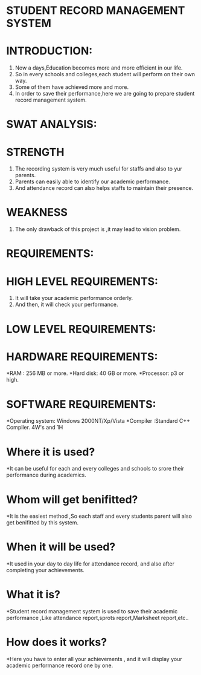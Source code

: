 # STUDENT RECORD MANAGEMENT SYSTEM
# INTRODUCTION:
1. Now a days,Education becomes more and more efficient in our life.
2. So in every schools and colleges,each student will perform on their own way.
3. Some of them have achieved more and more.
4. In order to save their performance,here we are going to prepare student record management system.

# SWAT ANALYSIS:
# STRENGTH
1. The recording system is very much useful for staffs and also to yur parents.
2. Parents can easily able to identify our academic performance.
3. And attendance record can also helps staffs to maintain their presence.

# WEAKNESS
1. The only drawback of this project is ,it may lead to vision problem.

# REQUIREMENTS:
# HIGH LEVEL REQUIREMENTS:
1. It will take your academic performance orderly.
2. And then, it will check your performance.

# LOW LEVEL REQUIREMENTS:
# HARDWARE REQUIREMENTS:
*RAM : 256 MB or more.
*Hard disk: 40 GB or more. 
*Processor: p3 or high.

# SOFTWARE REQUIREMENTS:
*Operating system: Windows 2000NT/Xp/Vista
*Compiler :Standard C++ Compiler.
4W's and 1H

# Where it is used?
 *It can be useful for each and every colleges and schools to srore their performance during academics.
 
# Whom will get benifitted?
 *It is the easiest method ,So each staff and every students parent will also get benifitted by this system.
 
# When it will be used?
 *It used in your day to day life for attendance record, and also after completing your achievements.
 
# What it is?
 *Student record management system is used to save their academic performance ,Like attendance report,sprots report,Marksheet report,etc..
 
# How does it works?
 *Here you have to enter  all your achievements , and it will display your academic performance record one by one.
